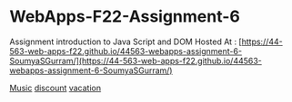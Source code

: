 # WebApps-F22-Assignment-6
Assignment introduction to Java Script and DOM
Hosted At : [https://44-563-web-apps-f22.github.io/44563-webapps-assignment-6-SoumyaSGurram/](https://44-563-web-apps-f22.github.io/44563-webapps-assignment-6-SoumyaSGurram/)

[Music](file:///C:/Users/S555317/Desktop/webapps-repo/44563-webapps-assignment-6-SoumyaSGurram/musician.html)
[discount](https://44-563-web-apps-f22.github.io/44563-webapps-assignment-6-SoumyaSGurram/discount.html/)
[vacation](file:///C:/Users/S555317/Desktop/webapps-repo/44563-webapps-assignment-6-SoumyaSGurram/vacation.html)
